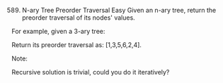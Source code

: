 589. N-ary Tree Preorder Traversal
Easy
Given an n-ary tree, return the preorder traversal of its nodes' values.

For example, given a 3-ary tree:

 



 

Return its preorder traversal as: [1,3,5,6,2,4].

 

Note:

Recursive solution is trivial, could you do it iteratively?